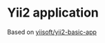 <h1>Yii2 application</h1>
Based on <a href="https://github.com/yiisoft/yii2-app-basic">yiisoft/yii2-basic-app</a>
